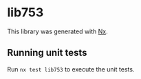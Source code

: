 # lib753

This library was generated with [Nx](https://nx.dev).

## Running unit tests

Run `nx test lib753` to execute the unit tests.
